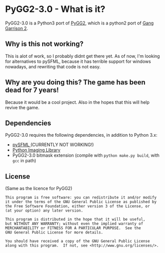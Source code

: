 PyGG2-3.0 - What is it?
====================

PyGG2-3.0 is a Python3 port of  [PyGG2](https://github.com/PyGG2/PyGG2), which is a python2 port of [Gang Garrison 2](http://ganggarrison.com/).


Why is this not working?
------------
This is alot of work, so I probably didnt get there yet.
As of now, I'm looking for alternatives to pySFML, because it has terrible support for windows nowadays, and rewriting that code is not easy.

Why are you doing this? The game has been dead for 7 years!
------------
Because it would be a cool project.
Also in the hopes that this will help revive the game.

Dependencies
------------

PyGG2-3.0 requires the following dependencies, in addition to Python 3.x:

* [pySFML ](https://pypi.org/project/sfml/) (CURRENTLY NOT WORKING!)
* [Python Imaging Library](https://pypi.org/project/Pillow/)
* PyGG2-3.0 bitmask extension (compile with `python make.py build`, with `gcc` in path)

License
-------
(Same as the licence for PyGG2)

    This program is free software: you can redistribute it and/or modify
    it under the terms of the GNU General Public License as published by
    the Free Software Foundation, either version 3 of the License, or
    (at your option) any later version.

    This program is distributed in the hope that it will be useful,
    but WITHOUT ANY WARRANTY; without even the implied warranty of
    MERCHANTABILITY or FITNESS FOR A PARTICULAR PURPOSE.  See the
    GNU General Public License for more details.

    You should have received a copy of the GNU General Public License
    along with this program.  If not, see <http://www.gnu.org/licenses/>.
